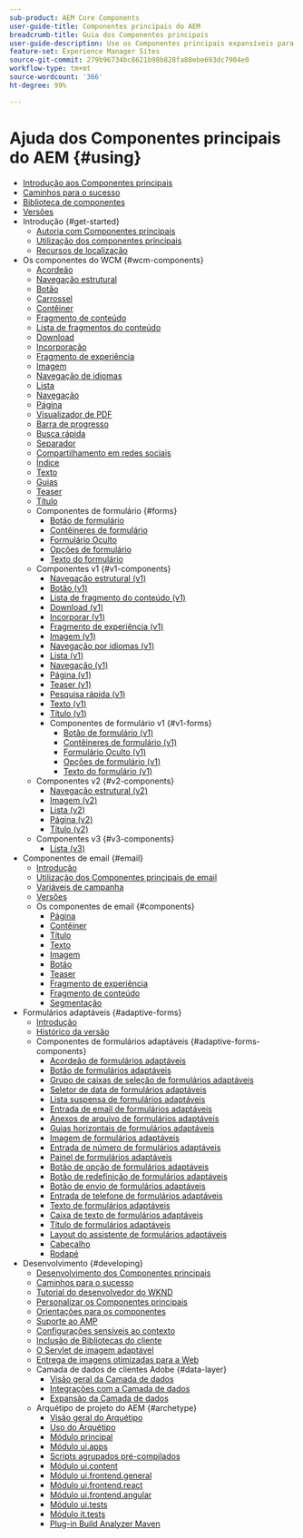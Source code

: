 ```yaml
---
sub-product: AEM Core Components
user-guide-title: Componentes principais do AEM
breadcrumb-title: Guia dos Componentes principais
user-guide-description: Use os Componentes principais expansíveis para permitir que os autores criem conteúdo facilmente.
feature-set: Experience Manager Sites
source-git-commit: 279b96734bc8621b98b828fa80ebe693dc7904e0
workflow-type: tm+mt
source-wordcount: '366'
ht-degree: 99%

---
```



# Ajuda dos Componentes principais do AEM {#using}

+ [Introdução aos Componentes principais ](introduction.md)
+ [Caminhos para o sucesso](developing/success.md)
+ [Biblioteca de componentes](https://adobe.com/go/aem_cmp_library_br)
+ [Versões](versions.md)
+ Introdução {#get-started}
   + [Autoria com Componentes principais](get-started/authoring.md)
   + [Utilização dos componentes principais](get-started/using.md)
   + [Recursos de localização](get-started/localization.md)
+ Os componentes do WCM {#wcm-components}
   + [Acordeão](components/accordion.md)
   + [Navegação estrutural](components/breadcrumb.md)
   + [Botão](components/button.md)
   + [Carrossel](components/carousel.md)
   + [Contêiner](components/container.md)
   + [Fragmento de conteúdo](components/content-fragment-component.md)
   + [Lista de fragmentos do conteúdo](components/content-fragment-list.md)
   + [Download](components/download.md)
   + [Incorporação](components/embed.md)
   + [Fragmento de experiência](components/experience-fragment.md)
   + [Imagem](components/image.md)
   + [Navegação de idiomas](components/language-navigation.md)
   + [Lista](components/list.md)
   + [Navegação](components/navigation.md)
   + [Página](components/page.md)
   + [Visualizador de PDF](components/pdf-viewer.md)
   + [Barra de progresso](components/progress-bar.md)
   + [Busca rápida](components/quick-search.md)
   + [Separador](components/separator.md)
   + [Compartilhamento em redes sociais](components/sharing.md)
   + [Índice](components/tableofcontents.md)
   + [Texto](components/text.md)
   + [Guias](components/tabs.md)
   + [Teaser](components/teaser.md)
   + [Título](components/title.md)
   + Componentes de formulário {#forms}
      + [Botão de formulário](components/forms/form-button.md)
      + [Contêineres de formulário](components/forms/form-container.md)
      + [Formulário Oculto](components/forms/form-hidden.md)
      + [Opções de formulário](components/forms/form-options.md)
      + [Texto do formulário](components/forms/form-text.md)
   + Componentes v1 {#v1-components}
      + [Navegação estrutural (v1)](components/v1/breadcrumb-v1.md)
      + [Botão (v1)](components/v1/button.md)
      + [Lista de fragmento do conteúdo (v1)](components/v1/content-fragment-list.md)
      + [Download (v1)](components/v1/download.md)
      + [Incorporar (v1)](components/v1/embed.md)
      + [Fragmento de experiência (v1)](components/v1/experience-fragment.md)
      + [Imagem (v1)](components/v1/image-v1.md)
      + [Navegação por idiomas (v1)](components/v1/language-navigation.md)
      + [Lista (v1)](components/v1/list-v1.md)
      + [Navegação (v1)](components/v1/navigation.md)
      + [Página (v1)](components/v1/page-v1.md)
      + [Teaser (v1)](components/v1/teaser.md)
      + [Pesquisa rápida (v1)](components/v1/quick-search.md)
      + [Texto (v1)](components/v1/text-v1.md)
      + [Título (v1)](components/v1/title-v1.md)
      + Componentes de formulário v1 {#v1-forms}
         + [Botão de formulário (v1)](components/v1/form-button-v1.md)
         + [Contêineres de formulário (v1)](components/v1/form-container-v1.md)
         + [Formulário Oculto (v1)](components/v1/form-hidden-v1.md)
         + [Opções de formulário (v1)](components/v1/form-options-v1.md)
         + [Texto do formulário (v1)](components/v1/form-text-v1.md)
   + Componentes v2 {#v2-components}
      + [Navegação estrutural (v2)](components/v2/breadcrumb.md)
      + [Imagem (v2)](components/v2/image.md)
      + [Lista (v2)](components/v2/list.md)
      + [Página (v2)](components/v2/page.md)
      + [Título (v2)](components/v2/title.md)
   + Componentes v3 {#v3-components}
      + [Lista (v3)](components/v3/list.md)
+ Componentes de email {#email}
   + [Introdução](/help/email/introduction.md)
   + [Utilização dos Componentes principais de email](/help/email/using.md)
   + [Variáveis de campanha](/help/email/campaign-variables.md)
   + [Versões](/help/email/versions.md)
   + Os componentes de email {#components}
      + [Página](/help/email/components/page.md)
      + [Contêiner](/help/email/components/container.md)
      + [Título](/help/email/components/title.md)
      + [Texto](/help/email/components/text.md)
      + [Imagem](/help/email/components/image.md)
      + [Botão](/help/email/components/button.md)
      + [Teaser](/help/email/components/teaser.md)
      + [Fragmento de experiência](/help/email/components/experience-fragment.md)
      + [Fragmento de conteúdo](/help/email/components/content-fragment.md)
      + [Segmentação](/help/email/components/segmentation.md)
+ Formulários adaptáveis {#adaptive-forms}
   + [Introdução](/help/adaptive-forms/introduction.md)
   + [Histórico da versão](/help/adaptive-forms/version.md)
   + Componentes de formulários adaptáveis {#adaptive-forms-components}
      + [Acordeão de formulários adaptáveis](/help/adaptive-forms/components/accordion.md)
      + [Botão de formulários adaptáveis](/help/adaptive-forms/components/button.md)
      + [Grupo de caixas de seleção de formulários adaptáveis](/help/adaptive-forms/components/checkbox-group.md)
      + [Seletor de data de formulários adaptáveis](/help/adaptive-forms/components/date-picker.md)
      + [Lista suspensa de formulários adaptáveis](/help/adaptive-forms/components/drop-down.md)
      + [Entrada de email de formulários adaptáveis](/help/adaptive-forms/components/email-input.md)
      + [Anexos de arquivo de formulários adaptáveis](/help/adaptive-forms/components/file-attachment.md)
      + [Guias horizontais de formulários adaptáveis](/help/adaptive-forms/components/horizontal-tabs.md)
      + [Imagem de formulários adaptáveis](/help/adaptive-forms/components/image.md)
      + [Entrada de número de formulários adaptáveis](/help/adaptive-forms/components/number-input.md)
      + [Painel de formulários adaptáveis](/help/adaptive-forms/components/panel-container.md)
      + [Botão de opção de formulários adaptáveis](/help/adaptive-forms/components/radio-button.md)
      + [Botão de redefinição de formulários adaptáveis](/help/adaptive-forms/components/reset-button.md)
      + [Botão de envio de formulários adaptáveis](/help/adaptive-forms/components/submit-button.md)
      + [Entrada de telefone de formulários adaptáveis](/help/adaptive-forms/components/telephone-input.md)
      + [Texto de formulários adaptáveis](/help/adaptive-forms/components/text.md)
      + [Caixa de texto de formulários adaptáveis](/help/adaptive-forms/components/text-input.md)
      + [Título de formulários adaptáveis](/help/adaptive-forms/components/title.md)
      + [Layout do assistente de formulários adaptáveis](/help/adaptive-forms/components/wizard.md)
      + [Cabeçalho](/help/adaptive-forms/components/header.md)
      + [Rodapé](/help/adaptive-forms/components/footer.md)
+ Desenvolvimento {#developing}
   + [Desenvolvimento dos Componentes principais](developing/overview.md)
   + [Caminhos para o sucesso](https://experienceleague.adobe.com/docs/experience-manager-core-components/using/success.html?lang=pt-BR)
   + [Tutorial do desenvolvedor do WKND](https://experienceleague.adobe.com/docs/experience-manager-learn/getting-started-wknd-tutorial-develop/overview.html?lang=pt-BR)
   + [Personalizar os Componentes principais](developing/customizing.md)
   + [Orientações para os componentes](developing/guidelines.md)
   + [Suporte ao AMP](developing/amp.md)
   + [Configurações sensíveis ao contexto](developing/context-aware-configs.md)
   + [Inclusão de Bibliotecas do cliente](developing/including-clientlibs.md)
   + [O Servlet de imagem adaptável](/help/developing/adaptive-image-servlet.md)
   + [Entrega de imagens otimizadas para a Web](/help/developing/web-optimized-image-delivery.md)
   + Camada de dados de clientes Adobe {#data-layer}
      + [Visão geral da Camada de dados](developing/data-layer/overview.md)
      + [Integrações com a Camada de dados](developing/data-layer/integrations.md)
      + [Expansão da Camada de dados](developing/data-layer/extending.md)
   + Arquétipo de projeto do AEM {#archetype}
      + [Visão geral do Arquétipo](developing/archetype/overview.md)
      + [Uso do Arquétipo](developing/archetype/using.md)
      + [Módulo principal](developing/archetype/core.md)
      + [Módulo ui.apps](developing/archetype/uiapps.md)
      + [Scripts agrupados pré-compilados](developing/archetype/precompiled-bundled-scripts.md)
      + [Módulo ui.content](developing/archetype/uicontent.md)
      + [Módulo ui.frontend.general](developing/archetype/uifrontend.md)
      + [Módulo ui.frontend.react](developing/archetype/uifrontend-react.md)
      + [Módulo ui.frontend.angular](developing/archetype/uifrontend-angular.md)
      + [Módulo ui.tests](developing/archetype/uitests.md)
      + [Módulo it.tests](developing/archetype/ittests.md)
      + [Plug-in Build Analyzer Maven](developing/archetype/build-analyzer-maven-plugin.md)
